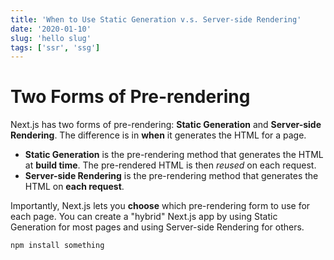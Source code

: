 ```yaml
---
title: 'When to Use Static Generation v.s. Server-side Rendering'
date: '2020-01-10'
slug: 'hello slug'
tags: ['ssr', 'ssg']
---
```


# Two Forms of Pre-rendering

Next.js has two forms of pre-rendering: **Static Generation** and **Server-side Rendering**. The difference is in **when** it generates the HTML for a page.

- **Static Generation** is the pre-rendering method that generates the HTML at **build time**. The pre-rendered HTML is then _reused_ on each request.
- **Server-side Rendering** is the pre-rendering method that generates the HTML on **each request**.

Importantly, Next.js lets you **choose** which pre-rendering form to use for each page. You can create a "hybrid" Next.js app by using Static Generation for most pages and using Server-side Rendering for others.

```sh
npm install something
```
